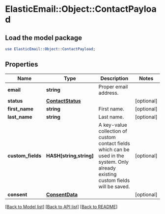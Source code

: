 # ElasticEmail::Object::ContactPayload

## Load the model package
```perl
use ElasticEmail::Object::ContactPayload;
```

## Properties
Name | Type | Description | Notes
------------ | ------------- | ------------- | -------------
**email** | **string** | Proper email address. | 
**status** | [**ContactStatus**](ContactStatus.md) |  | [optional] 
**first_name** | **string** | First name. | [optional] 
**last_name** | **string** | Last name. | [optional] 
**custom_fields** | **HASH[string,string]** | A key-value collection of custom contact fields which can be used in the system. Only already existing custom fields will be saved. | [optional] 
**consent** | [**ConsentData**](ConsentData.md) |  | [optional] 

[[Back to Model list]](../README.md#documentation-for-models) [[Back to API list]](../README.md#documentation-for-api-endpoints) [[Back to README]](../README.md)


